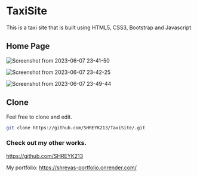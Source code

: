 # TaxiSite

This is a taxi site that is built using HTML5, CSS3, Bootstrap and Javascript

## Home Page
![Screenshot from 2023-06-07 23-41-50](https://github.com/SHREYK213/TaxiSite/assets/98221778/fb403e5c-b5f2-4809-b21e-3d08f901946e)


![Screenshot from 2023-06-07 23-42-25](https://github.com/SHREYK213/TaxiSite/assets/98221778/6eeeade1-7f54-4bf5-b2d4-034fb050814d)


![Screenshot from 2023-06-07 23-49-44](https://github.com/SHREYK213/TaxiSite/assets/98221778/2be90386-5030-496a-8c18-6fb5d7c6e242)


## Clone

Feel free to clone and edit.

```bash
git clone https://github.com/SHREYK213/TaxiSite/.git
```

### Check out my other works.

https://github.com/SHREYK213

My portfolio: https://shreyas-portfolio.onrender.com/

